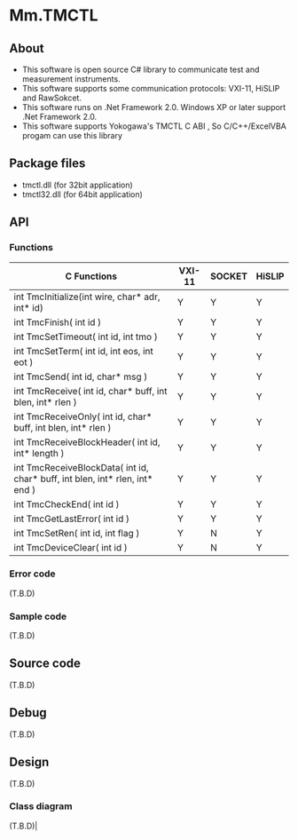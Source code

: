 # Mm.TMCTL
## About
- This software is open source C# library to communicate test and measurement instruments.
- This software supports some communication protocols: VXI-11, HiSLIP and RawSokcet.
- This software runs on .Net Framework 2.0. Windows XP or later support .Net Framework 2.0.
- This software supports Yokogawa's TMCTL C ABI , So C/C++/ExcelVBA progam can use this library

## Package files
- tmctl.dll (for 32bit application)
- tmctl32.dll (for 64bit application)

## API
### Functions

|C Functions|VXI-11|SOCKET|HiSLIP|
|----|----|----|----|
|int TmcInitialize(int wire, char* adr, int* id)|Y|Y|Y|
|int TmcFinish( int id )|Y|Y|Y|
|int TmcSetTimeout( int id, int tmo )|Y|Y|Y|
|int TmcSetTerm( int id, int eos, int eot )|Y|Y|Y|
|int TmcSend( int id, char* msg )|Y|Y|Y|
|int TmcReceive( int id, char* buff, int blen, int* rlen )|Y|Y|Y|
|int TmcReceiveOnly( int id, char* buff, int blen, int* rlen )|Y|Y|Y|
|int TmcReceiveBlockHeader( int id, int* length )|Y|Y|Y|
|int TmcReceiveBlockData( int id, char* buff, int blen, int* rlen, int* end )|Y|Y|Y|
|int TmcCheckEnd( int id )|Y|Y|Y|
|int TmcGetLastError( int id )|Y|Y|Y|
|int TmcSetRen( int id, int flag )|Y|N|Y|
|int TmcDeviceClear( int id )|Y|N|Y|

### Error code
(T.B.D)
### Sample code
(T.B.D)
## Source code
(T.B.D)
## Debug
(T.B.D)
## Design
(T.B.D)
### Class diagram
(T.B.D)|